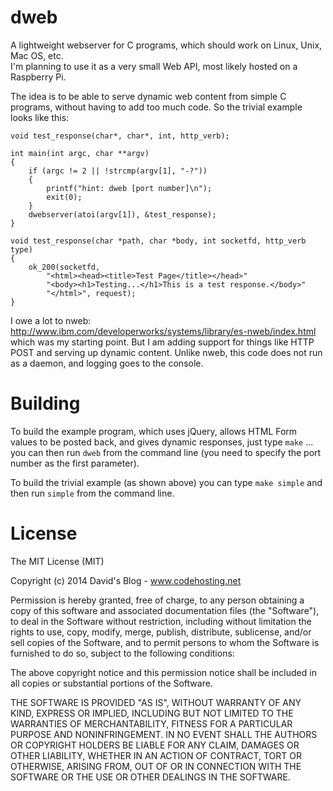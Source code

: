 dweb
====

A lightweight webserver for C programs, which should work on Linux, Unix, Mac OS, etc.  
I'm planning to use it as a very small Web API, most likely hosted on a Raspberry Pi.

The idea is to be able to serve dynamic web content from simple C programs, without
having to add too much code.  So the trivial example looks like this:
```
void test_response(char*, char*, int, http_verb);

int main(int argc, char **argv)
{
	if (argc != 2 || !strcmp(argv[1], "-?"))
	{
		printf("hint: dweb [port number]\n");
		exit(0);
	}
	dwebserver(atoi(argv[1]), &test_response);
}

void test_response(char *path, char *body, int socketfd, http_verb type)
{
	ok_200(socketfd,
		"<html><head><title>Test Page</title></head>"
		"<body><h1>Testing...</h1>This is a test response.</body>"
		"</html>", request);
}
```
I owe a lot to nweb: http://www.ibm.com/developerworks/systems/library/es-nweb/index.html 
which was my starting point.  But I am adding support for things like HTTP POST and 
serving up dynamic content.  Unlike nweb, this code does not run as a daemon, and logging
goes to the console.


Building
========

To build the example program, which uses jQuery, allows HTML Form values to be posted back, 
and gives dynamic responses, just type ```make``` ... you can then run ```dweb``` from the 
command line (you need to specify the port number as the first parameter).

To build the trivial example (as shown above) you can type ```make simple``` and then run 
```simple``` from the command line.

License
=======

The MIT License (MIT)

Copyright (c) 2014 David's Blog - www.codehosting.net

Permission is hereby granted, free of charge, to any person obtaining a copy of
this software and associated documentation files (the "Software"), to deal in
the Software without restriction, including without limitation the rights to
use, copy, modify, merge, publish, distribute, sublicense, and/or sell copies of
the Software, and to permit persons to whom the Software is furnished to do so,
subject to the following conditions:

The above copyright notice and this permission notice shall be included in all
copies or substantial portions of the Software.

THE SOFTWARE IS PROVIDED "AS IS", WITHOUT WARRANTY OF ANY KIND, EXPRESS OR
IMPLIED, INCLUDING BUT NOT LIMITED TO THE WARRANTIES OF MERCHANTABILITY, FITNESS
FOR A PARTICULAR PURPOSE AND NONINFRINGEMENT. IN NO EVENT SHALL THE AUTHORS OR
COPYRIGHT HOLDERS BE LIABLE FOR ANY CLAIM, DAMAGES OR OTHER LIABILITY, WHETHER
IN AN ACTION OF CONTRACT, TORT OR OTHERWISE, ARISING FROM, OUT OF OR IN
CONNECTION WITH THE SOFTWARE OR THE USE OR OTHER DEALINGS IN THE SOFTWARE.
